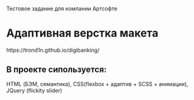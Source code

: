 # 
Тестовое задание для компании Артсофте
<h1>Адаптивная верстка макета</h1>
https://trond1n.github.io/digibanking/

<h2>В проекте сипользуется:</h2>
<p>HTML (БЭМ, семантика), CSS(flexbox + адаптив + SCSS + анимации), JQuery (flickity slider)</p>
